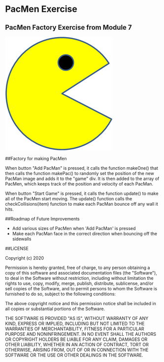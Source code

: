 # PacMen Exercise
## PacMen Factory Exercise from Module 7

<img src="PacMan1.png">

##Factory for making PacMen

When button "Add PacMan" is pressed, it calls the function makeOne() that then calls the function makePac() to randomly set the position of the new PacMan image and adds it to the "game" div.  It is then added to the array of PacMen, which keeps track of the position and velocity of each PacMan.

When button "Start Game" is pressed, it calls the function update() to make all of the PacMen start moving.  The update() function calls the checkCollisions(item) function to make each PacMan bounce off any wall it hits.


##Roadmap of Future Improvements

- Add various sizes of PacMen when 'Add PacMan' is pressed
- Make each PacMan face in the correct direction when bouncing off the sidewalls


##LiCENSE

Copyright (c) 2020

Permission is hereby granted, free of charge, to any person obtaining a copy
of this software and associated documentation files (the "Software"), to deal
in the Software without restriction, including without limitation the rights
to use, copy, modify, merge, publish, distribute, sublicense, and/or sell
copies of the Software, and to permit persons to whom the Software is
furnished to do so, subject to the following conditions:

The above copyright notice and this permission notice shall be included in all
copies or substantial portions of the Software.

THE SOFTWARE IS PROVIDED "AS IS", WITHOUT WARRANTY OF ANY KIND, EXPRESS OR
IMPLIED, INCLUDING BUT NOT LIMITED TO THE WARRANTIES OF MERCHANTABILITY,
FITNESS FOR A PARTICULAR PURPOSE AND NONINFRINGEMENT. IN NO EVENT SHALL THE
AUTHORS OR COPYRIGHT HOLDERS BE LIABLE FOR ANY CLAIM, DAMAGES OR OTHER
LIABILITY, WHETHER IN AN ACTION OF CONTRACT, TORT OR OTHERWISE, ARISING FROM,
OUT OF OR IN CONNECTION WITH THE SOFTWARE OR THE USE OR OTHER DEALINGS IN THE
SOFTWARE.

